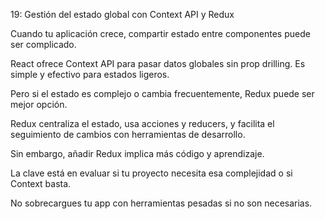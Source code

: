 19: Gestión del estado global con Context API y Redux

Cuando tu aplicación crece, compartir estado entre componentes puede ser complicado.

React ofrece Context API para pasar datos globales sin prop drilling. Es simple y efectivo para estados ligeros.

Pero si el estado es complejo o cambia frecuentemente, Redux puede ser mejor opción.

Redux centraliza el estado, usa acciones y reducers, y facilita el seguimiento de cambios con herramientas de desarrollo.

Sin embargo, añadir Redux implica más código y aprendizaje.

La clave está en evaluar si tu proyecto necesita esa complejidad o si Context basta.

No sobrecargues tu app con herramientas pesadas si no son necesarias.
